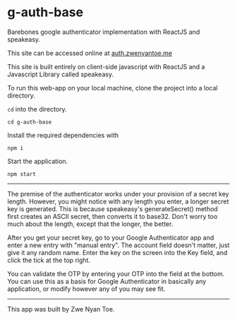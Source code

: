 # g-auth-base
Barebones google authenticator implementation with ReactJS and speakeasy.

This site can be accessed online at [auth.zwenyantoe.me](auth.zwenyantoe.me)

This site is built entirely on client-side javascript with ReactJS and a Javascript Library called speakeasy.

To run this web-app on your local machine, clone the project into a local directory.

`cd` into the directory.

`cd g-auth-base`

Install the required dependencies with

`npm i`

Start the application.

`npm start`

---

The premise of the authenticator works under your provision of a secret key length. However, you might notice with any length you enter, a longer secret key is generated. This is because speakeasy's generateSecret() method first creates an ASCII secret, then converts it to base32. Don't worry too much about the length, except that the longer, the better.

After you get your secret key, go to your Google Authenticator app and enter a new entry with "manual entry". The account field doesn't matter, just give it any random name. Enter the key on the screen into the Key field, and click the tick at the top right.

You can validate the OTP by entering your OTP into the field at the bottom. You can use this as a basis for Google Authenticator in basically any application, or modify however any of you may see fit.

---

This app was built by Zwe Nyan Toe.



